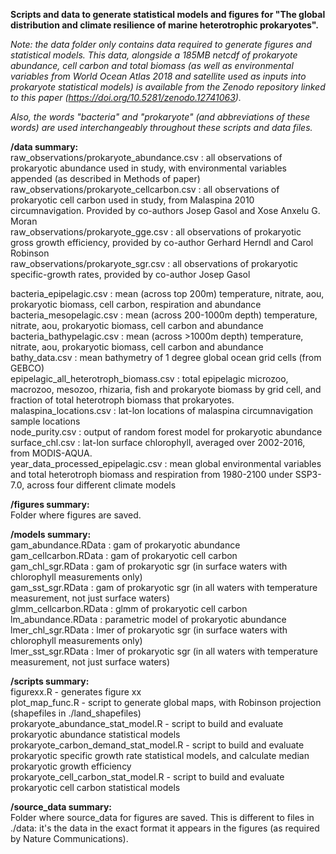 **Scripts and data to generate statistical models and figures for "The global distribution and climate resilience of marine heterotrophic prokaryotes".**

*Note: the data folder only contains data required to generate figures and statistical models. This data, alongside a 185MB netcdf of prokaryote abundance, cell carbon and total biomass (as well as environmental variables from World Ocean Atlas 2018 and satellite used as inputs into prokaryote statistical models) is available from the Zenodo repository linked to this paper (https://doi.org/10.5281/zenodo.12741063).*

*Also, the words "bacteria" and "prokaryote" (and abbreviations of these words) are used interchangeably throughout these scripts and data files.*


**/data summary:**\
raw_observations/prokaryote_abundance.csv : all observations of prokaryotic abundance used in study, with environmental variables appended (as described in Methods of paper)\
raw_observations/prokaryote_cellcarbon.csv : all observations of prokaryotic cell carbon used in study, from Malaspina 2010 circumnavigation. Provided by co-authors Josep Gasol and Xose Anxelu G. Moran\
raw_observations/prokaryote_gge.csv : all observations of prokaryotic gross growth efficiency, provided by co-author Gerhard Herndl and Carol Robinson\
raw_observations/prokaryote_sgr.csv : all observations of prokaryotic specific-growth rates, provided by co-author Josep Gasol

bacteria_epipelagic.csv : mean (across top 200m) temperature, nitrate, aou, prokaryotic biomass, cell carbon, respiration and abundance\
bacteria_mesopelagic.csv : mean (across 200-1000m depth) temperature, nitrate, aou, prokaryotic biomass, cell carbon and abundance\
bacteria_bathypelagic.csv : mean (across >1000m depth) temperature, nitrate, aou, prokaryotic biomass, cell carbon and abundance\
bathy_data.csv : mean bathymetry of 1 degree global ocean grid cells (from GEBCO)\
epipelagic_all_heterotroph_biomass.csv : total epipelagic microzoo, macrozoo, mesozoo, rhizaria, fish and prokaryote biomass by grid cell, and fraction of total heterotroph biomass that prokaryotes. \
malaspina_locations.csv : lat-lon locations of malaspina circumnavigation sample locations\
node_purity.csv : output of random forest model for prokaryotic abundance\
surface_chl.csv : lat-lon surface chlorophyll, averaged over 2002-2016, from MODIS-AQUA.\
year_data_processed_epipelagic.csv : mean global environmental variables and total heterotroph biomass and respiration from 1980-2100 under SSP3-7.0, across four different climate models

**/figures summary:**\
Folder where figures are saved.

**/models summary:**\
gam_abundance.RData : gam of prokaryotic abundance\
gam_cellcarbon.RData : gam of prokaryotic cell carbon\
gam_chl_sgr.RData : gam of prokaryotic sgr (in surface waters with chlorophyll measurements only)\
gam_sst_sgr.RData : gam of prokaryotic sgr (in all waters with temperature measurement, not just surface waters)\
glmm_cellcarbon.RData : glmm of prokaryotic cell carbon\
lm_abundance.RData : parametric model of prokaryotic abundance\
lmer_chl_sgr.RData : lmer of prokaryotic sgr (in surface waters with chlorophyll measurements only)\
lmer_sst_sgr.RData : lmer of prokaryotic sgr (in all waters with temperature measurement, not just surface waters)

**/scripts summary:**\
figurexx.R - generates figure xx\
plot_map_func.R - script to generate global maps, with Robinson projection (shapefiles in ./land_shapefiles)\
prokaryote_abundance_stat_model.R - script to build and evaluate prokaryotic abundance statistical models\
prokaryote_carbon_demand_stat_model.R - script to build and evaluate prokaryotic specific growth rate statistical models, and calculate median prokaryotic growth efficiency\
prokaryote_cell_carbon_stat_model.R - script to build and evaluate prokaryotic cell carbon statistical models

**/source_data summary:**\
Folder where source_data for figures are saved. This is different to files in ./data: it's the data in the exact format it appears in the figures (as required by Nature Communications).
